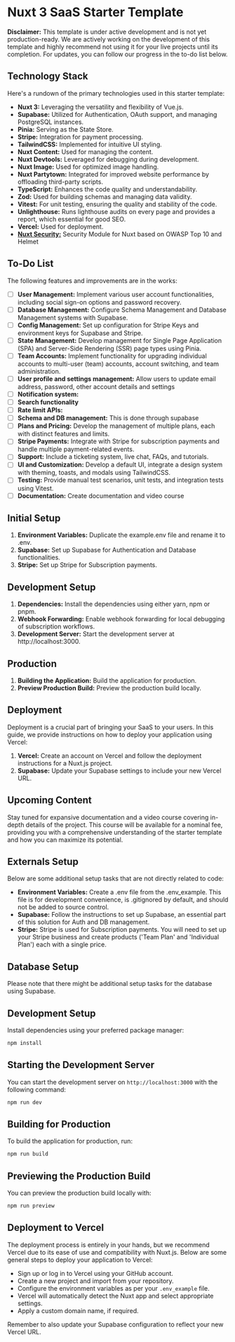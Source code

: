 # Nuxt 3 SaaS Starter Template

**Disclaimer:** This template is under active development and is not yet production-ready. We are actively working on the development of this template and highly recommend not using it for your live projects until its completion. For updates, you can follow our progress in the to-do list below.

## Technology Stack

Here's a rundown of the primary technologies used in this starter template:

- **Nuxt 3:** Leveraging the versatility and flexibility of Vue.js.
- **Supabase:** Utilized for Authentication, OAuth support, and managing PostgreSQL instances.
- **Pinia:** Serving as the State Store.
- **Stripe:** Integration for payment processing.
- **TailwindCSS:** Implemented for intuitive UI styling.
- **Nuxt Content:** Used for managing the content.
- **Nuxt Devtools:** Leveraged for debugging during development.
- **Nuxt Image:** Used for optimized image handling.
- **Nuxt Partytown:** Integrated for improved website performance by offloading third-party scripts.
- **TypeScript:** Enhances the code quality and understandability.
- **Zod:** Used for building schemas and managing data validity.
- **Vitest:** For unit testing, ensuring the quality and stability of the code.
- **Unlighthouse:** Runs lighthouse audits on every page and provides a report, which essential for good SEO.
- **Vercel:** Used for deployment.
- **[Nuxt Security:](https://nuxt-security.vercel.app/)** Security Module for Nuxt based on OWASP Top 10 and Helmet

## To-Do List

The following features and improvements are in the works:

- [ ] **User Management:** Implement various user account functionalities, including social sign-on options and password recovery.
- [ ] **Database Management:** Configure Schema Management and Database Management systems with Supabase.
- [ ] **Config Management:** Set up configuration for Stripe Keys and environment keys for Supabase and Stripe.
- [ ] **State Management:** Develop management for Single Page Application (SPA) and Server-Side Rendering (SSR) page types using Pinia.
- [ ] **Team Accounts:** Implement functionality for upgrading individual accounts to multi-user (team) accounts, account switching, and team administration.
- [ ] **User profile and settings management:** Allow users to update email address, password, other account details and settings
- [ ] **Notification system:**
- [ ] **Search functionality**
- [ ] **Rate limit APIs:**
- [ ] **Schema and DB management:** This is done through supabase
- [ ] **Plans and Pricing:** Develop the management of multiple plans, each with distinct features and limits.
- [ ] **Stripe Payments:** Integrate with Stripe for subscription payments and handle multiple payment-related events.
- [ ] **Support:** Include a ticketing system, live chat, FAQs, and tutorials.
- [ ] **UI and Customization:** Develop a default UI, integrate a design system with theming, toasts, and modals using TailwindCSS.
- [ ] **Testing:** Provide manual test scenarios, unit tests, and integration tests using Vitest.
- [ ] **Documentation:** Create documentation and video course

## Initial Setup

1. **Environment Variables:** Duplicate the example.env file and rename it to .env.
2. **Supabase:** Set up Supabase for Authentication and Database functionalities.
3. **Stripe:** Set up Stripe for Subscription payments.

## Development Setup

1. **Dependencies:** Install the dependencies using either yarn, npm or pnpm.
2. **Webhook Forwarding:** Enable webhook forwarding for local debugging of subscription workflows.
3. **Development Server:** Start the development server at http://localhost:3000.

## Production

1. **Building the Application:** Build the application for production.
2. **Preview Production Build:** Preview the production build locally.

## Deployment

Deployment is a crucial part of bringing your SaaS to your users. In this guide, we provide instructions on how to deploy your application using Vercel:

1. **Vercel:** Create an account on Vercel and follow the deployment instructions for a Nuxt.js project.
2. **Supabase:** Update your Supabase settings to include your new Vercel URL.

## Upcoming Content

Stay tuned for expansive documentation and a video course covering in-depth details of the project. This course will be available for a nominal fee, providing you with a comprehensive understanding of the starter template and how you can maximize its potential.

## Externals Setup

Below are some additional setup tasks that are not directly related to code:

- **Environment Variables:** Create a .env file from the .env_example. This file is for development convenience, is .gitignored by default, and should not be added to source control.
- **Supabase:** Follow the instructions to set up Supabase, an essential part of this solution for Auth and DB management.
- **Stripe:** Stripe is used for Subscription payments. You will need to set up your Stripe business and create products ('Team Plan' and 'Individual Plan') each with a single price.

## Database Setup

Please note that there might be additional setup tasks for the database using Supabase.

## Development Setup

Install dependencies using your preferred package manager:

```bash
npm install
```

## Starting the Development Server

You can start the development server on `http://localhost:3000` with the following command:

```bash
npm run dev
```

## Building for Production

To build the application for production, run:

```bash
npm run build
```

## Previewing the Production Build

You can preview the production build locally with:

```bash
npm run preview
```

## Deployment to Vercel

The deployment process is entirely in your hands, but we recommend Vercel due to its ease of use and compatibility with Nuxt.js. Below are some general steps to deploy your application to Vercel:

- Sign up or log in to Vercel using your GitHub account.
- Create a new project and import from your repository.
- Configure the environment variables as per your `.env_example` file.
- Vercel will automatically detect the Nuxt app and select appropriate settings.
- Apply a custom domain name, if required.

Remember to also update your Supabase configuration to reflect your new Vercel URL.
